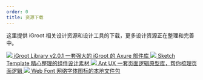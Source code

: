 ```yaml
---
order: 0
title: 资源下载
---
```


这里提供 iGroot 相关设计资源和设计工具的下载，更多设计资源正在整理和完善中。

<div class="resource-cards">
<a target="_blank" href="http://library.ant.design" class="resource-card">
  <img src="https://zos.alipayobjects.com/rmsportal/qXrCHrsuyrINSeerFOerLcTTFZiEzHAJ.png">
  <span class="resource-card-content">
    <span class="resource-card-title">iGroot Library v2.0.1</span>
    <span class="resource-card-description">一套强大的 iGroot 的 Axure 部件库</span>
  </span>
</a>
<a target="_blank" href="https://github.com/ant-design/ant-design/releases/download/resource/Ant.Design.Template.sketch" class="resource-card">
  <img src="https://zos.alipayobjects.com/rmsportal/vfxJzCLqZxehgquvQNqX.png">
  <span class="resource-card-content">
    <span class="resource-card-title">Sketch Template</span>
    <span class="resource-card-description">精心整理的组件设计素材</span>
  </span>
</a>
<a target="_blank" href="http://ux.ant.design" class="resource-card">
  <img src="https://os.alipayobjects.com/rmsportal/yfTqrQuSKcqBDLY.png">
  <span class="resource-card-content">
    <span class="resource-card-title">Ant UX</span>
    <span class="resource-card-description">一套页面逻辑原型库，帮你梳理页面逻辑</span>
  </span>
</a>
<a target="_blank" href="https://github.com/ant-design/ant-design/releases/download/resource/iconfont-2.10.x.zip" class="resource-card">
  <img src="https://os.alipayobjects.com/rmsportal/UEpOFKUQTZaUfnW.png">
  <span class="resource-card-content">
    <span class="resource-card-title">Web Font</span>
    <span class="resource-card-description">网络字体图标的本地文件包</span>
  </span>
</a>
</div>
